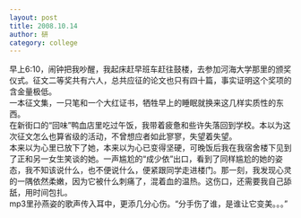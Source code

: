```yaml
---
layout: post
title: 2008.10.14
author: 研
category: college
---
```

早上6:10，闹钟把我吵醒，我起床赶早班车赶往鼓楼，去参加河海大学那里的颁奖仪式。征文二等奖共有六人，总共应征的论文也只有四十篇，事实证明这个奖项的含金量极低。  
一本征文集，一只笔和一个大红证书，牺牲早上的睡眠就换来这几样实质性的东西。  
在新街口的“回味”鸭血店里吃过午饭，我带着疲惫和些许失落回到学校。本以为这次征文怎么也算省级的活动，不曾想应者如此寥寥，失望着失望。  
本来以为心里已放下了她，本来以为心已变得坚硬，可晚饭后我在我宿舍楼下见到了正和另一女生笑谈的她。一声尴尬的“成少依”出口，看到了同样尴尬的她的姿态，我不知该说什么，也不便说什么，便紧跟同学走进楼门。那一刻，我发现心灵的一隅依然柔嫩，因为它被什么刺痛了，混着血的温热。这伤口，还需要我自己舔舐，用时间包扎。  
mp3里孙燕姿的歌声传入耳中，更添几分心伤。“分手伤了谁，是谁让它变美。。。”